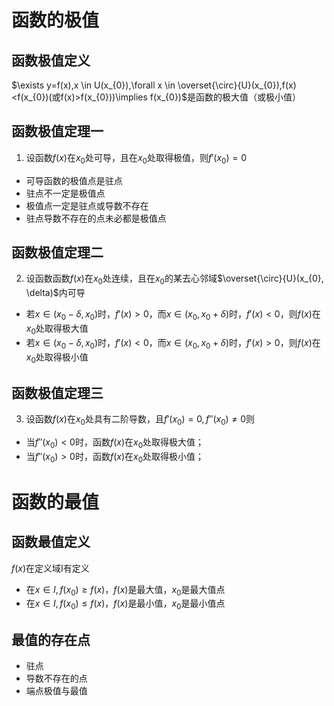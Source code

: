# 函数的极值
## 函数极值定义
$\exists y=f(x),x \in U(x_{0}),\forall x \in \overset{\circ}{U}(x_{0}),f(x)<f(x_{0})(或f(x)>f(x_{0}))\implies f(x_{0})$是函数的极大值（或极小值）

## 函数极值定理一
1. 设函数$f(x)$在$x_{0}$处可导，且在$x_{0}$处取得极值，则$f'(x_{0})=0$
- 可导函数的极值点是驻点
- 驻点不一定是极值点
- 极值点一定是驻点或导数不存在
- 驻点导数不存在的点未必都是极值点

## 函数极值定理二
2. 设函数函数$f(x)$在$x_{0}$处连续，且在$x_{0}$的某去心邻域$\overset{\circ}{U}(x_{0}, \delta)$内可导
- 若$x \in (x_{0}-\delta,x_{0})$时，$f'(x)>0$，而$x\in(x_{0},x_{0}+\delta)$时，$f'(x)<0$，则$f(x)$在$x_{0}$处取得极大值
- 若$x \in (x_{0}-\delta,x_{0})$时，$f'(x)<0$，而$x\in(x_{0}, x_{0}+\delta)$时，$f'(x)>0$，则$f(x)$在$x_{0}$处取得极小值

## 函数极值定理三
3. 设函数$f(x)$在$x_{0}$处具有二阶导数，且$f'(x_{0})=0,f''(x_{0})\neq 0$则
- 当$f''(x_{0})<0$时，函数$f(x)$在$x_{0}$处取得极大值；
- 当$f''(x_{0})>0$时，函数$f(x)$在$x_{0}$处取得极小值；

# 函数的最值
## 函数最值定义
$f(x)$在定义域I有定义
- 在$x \in I,f(x_{0})\geq f(x)$，$f(x)$是最大值，$x_{0}$是最大值点
- 在$x \in I,f(x_{0})\leq f(x)$，$f(x)$是最小值，$x_{0}$是最小值点

## 最值的存在点
- 驻点
- 导数不存在的点
- 端点极值与最值
